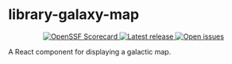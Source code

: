 # library-galaxy-map

<p align="center">
  <!-- <a href="https://github.com/outoforbitdev/library-galaxy-map/actions?query=workflow%3ATest+branch%3Amaster">
    <img alt="Build states" src="https://github.com/outoforbitdev/library-galaxy-map/workflows/Test/badge.svg">
  </a>
  <a href="https://github.com/outoforbitdev/library-galaxy-map/actions">
    <img alt="Build states" src="https://github.com/outoforbitdev/library-galaxy-map/workflows/Release/badge.svg">
  </a> -->
  <a href="https://securityscorecards.dev/viewer/?uri=github.com/outoforbitdev/library-galaxy-map">
    <img alt="OpenSSF Scorecard" src="https://api.securityscorecards.dev/projects/github.com/outoforbitdev/library-galaxy-map/badge">
  </a>
  <a href="https://github.com/outoforbitdev/library-galaxy-map/releases/latest">
    <img alt="Latest release" src="https://img.shields.io/github/v/release/outoforbitdev/library-galaxy-map?logo=github">
  </a>
  <a href="https://github.com/outoforbitdev/library-galaxy-map/issues">
    <img alt="Open issues" src="https://img.shields.io/github/issues/outoforbitdev/library-galaxy-map?logo=github">
  </a>
</p>

A React component for displaying a galactic map.
